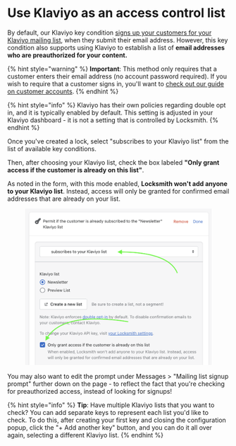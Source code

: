 # Use Klaviyo as an access control list

By default, our Klaviyo key condition [signs up your customers for your Klaviyo mailing list](klaviyo.md), when they submit their email address. However, this key condition also supports using Klaviyo to establish a list of **email addresses who are preauthorized for your content.**

{% hint style="warning" %}
**Important**: This method only requires that a customer enters their email address (no account password required). If you wish to require that a customer signs in, you'll want to [check out our guide on customer accounts](../../keys/customer-account-keys.md).
{% endhint %}

{% hint style="info" %}
Klaviyo has their own policies regarding double opt in, and it is typically enabled by default. This setting is adjusted in your Klaviyo dashboard - it is not a setting that is controlled by Locksmith.
{% endhint %}

Once you've created a lock, select "subscribes to your Klaviyo list" from the list of available key conditions.

Then, after choosing your Klaviyo list, check the box labeled **"Only grant access if the customer is already on this list"**.&#x20;

As noted in the form, with this mode enabled, **Locksmith won't add anyone to your Klaviyo list**. Instead, access will only be granted for confirmed email addresses that are already on your list.

<figure><img src="../../.gitbook/assets/Screen Shot 2022-11-07 at 12.42.28 PM.png" alt=""><figcaption></figcaption></figure>

You may also want to edit the prompt under Messages > "Mailing list signup prompt" further down on the page - to reflect the fact that you're checking for preauthorized access, instead of looking for signups!

{% hint style="info" %}
**Tip**: Have multiple Klaviyo lists that you want to check? You can add separate keys to represent each list you'd like to check. To do this, after creating your first key and closing the configuration popup, click the "+ Add another key" button, and you can do it all over again, selecting a different Klaviyo list.
{% endhint %}
